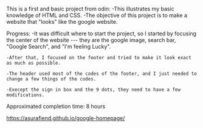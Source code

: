 This is a first and basic project from odin:
    -This illustrates my basic knowledge of HTML and CSS.
    -The objective of this project is to make a website that "looks" like the google website.

Progress:
    -It was difficult where to start the project, so I started by focusing the center of the website --- they are the google image, search bar, "Google Search", and "I'm feeling Lucky".

    -After that, I focused on the footer and tried to make it look exact as much as possible.

    -The header used most of the codes of the footer, and I just needed to change a few things of the codes.

    -Execept the sign in box and the 9 dots, they need to have a few modifications.
Approximated completion time: 8 hours

https://asurafiend.github.io/google-homepage/
